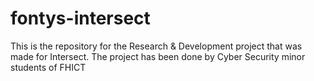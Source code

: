 # fontys-intersect

This is the repository for the Research & Development project that was made for Intersect.
The project has been done by Cyber Security minor students of FHICT
